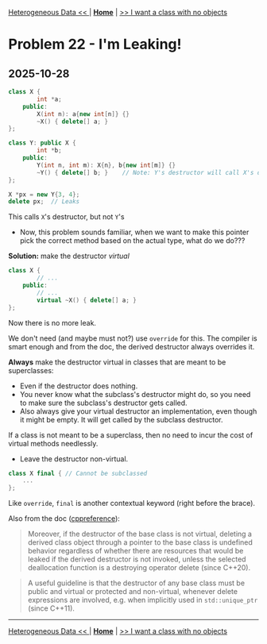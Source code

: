 [Heterogeneous Data << ](./problem_19.md) | [**Home**](../README.md) | [>> I want a class with no objects](./problem_21.md)

# Problem 22 - I'm Leaking!
## **2025-10-28**

```C++
class X {
        int *a;
    public:
        X(int n): a{new int[n]} {}
        ~X() { delete[] a; }
};

class Y: public X {
        int *b;
    public:
        Y(int n, int m): X{n}, b{new int[m]} {}
        ~Y() { delete[] b; }    // Note: Y's destructor will call X's destructor (step 3)
};

X *px = new Y{3, 4};
delete px;  // Leaks
```

This calls `X`'s destructor, but not `Y`'s
- Now, this problem sounds familiar, when we want to make this pointer pick the correct method based on the actual type, what do we do???
  
**Solution:** make the destructor _virtual_

```C++
class X {
        // ...
    public:
        // ...
        virtual ~X() { delete[] a; }   
};
```

Now there is no more leak. 

We don't need (and maybe must not?) use `override` for this. The compiler is smart enough and from the doc, the derived destructor always overrides it.

__Always__ make the destructor virtual in classes that are meant to be superclasses:
- Even if the destructor does nothing.
- You never know what the subclass's destructor might do, so you need to make sure the subclass's destructor gets called.
- Also always give your virtual destructor an implementation, even though it might be empty. It will get called by the subclass destructor.

If a class is not meant to be a superclass, then no need to incur the cost of virtual methods needlessly.
- Leave the destructor non-virtual.

```C++
class X final { // Cannot be subclassed
    ...
};
```

Like `override`, `final` is another contextual keyword (right before the brace).

Also from the doc ([cppreference](https://en.cppreference.com/w/cpp/language/virtual#:~:text=result%20to%20B*%20%7D-,Virtual%20destructor,type%20through%20pointers%20to%20base.)):
> Moreover, if the destructor of the base class is not virtual, deleting a derived class object through a pointer to the base class is undefined behavior regardless of whether there are resources that would be leaked if the derived destructor is not invoked, unless the selected deallocation function is a destroying operator delete (since C++20).

> A useful guideline is that the destructor of any base class must be public and virtual or protected and non-virtual, whenever delete expressions are involved, e.g. when implicitly used in `std::unique_ptr` (since C++11).


---
[Heterogeneous Data << ](./problem_19.md) | [**Home**](../README.md) | [>> I want a class with no objects](./problem_21.md)

